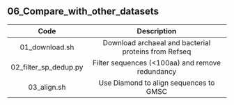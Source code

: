 ## 06_Compare_with_other_datasets

| **Code** | **Description** |
| :---: | :---: |
| 01_download.sh | Download archaeal and bacterial proteins from Refseq | 
| 02_filter_sp_dedup.py | Filter sequences (<100aa) and remove redundancy | 
| 03_align.sh | Use Diamond to align sequences to GMSC | 